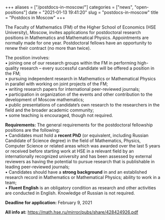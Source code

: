+++
aliases = ["/postdocs-in-moscow/"]
categories = ["news", "open-positions"]
date = "2021-01-13 19:41:20"
slug = "postdocs-in-moscow"
title = "Postdocs in Moscow"
+++

The Faculty of Mathematics (FM) of the Higher School of Economics (HSE
University), Moscow, invites applications for postdoctoral research
positions in Mathematics and Mathematical Physics. Appointments are
normally made for one year. Postdoctoral fellows have an opportunity to
renew their contract (no more than twice).

The position involves:  
• joining one of our research groups within the FM in performing
high-quality research – every successful candidate will be offered a
position in the FM;  
• pursuing independent research in Mathematics or Mathematical Physics
in parallel with working on joint projects of the FM;  
• writing research papers for international peer-reviewed journals;  
• participation in organization of the events and other contribution to
the development of Moscow mathematics;  
• public presentations of candidate’s own research to the researchers in
the field and the broader academic community;  
• some teaching is encouraged, though not required.

**Requirements:** The general requirements for the postdoctoral
fellowship positions are the following:  
• Candidates must hold a **recent PhD** (or equivalent, including
Russian Candidate of Science degree) in the field of Mathematics,
Physics, Computer Science or related areas which was awarded over the
last 5 years or received before starting work at HSE in a relevant field
by an internationally recognized university and has been assessed by
external reviewers as having the potential to pursue research that is
publishable in leading peer-reviewed journals;  
• Candidates should have a **strong background** in and an established
research record in Mathematics or Mathematical Physics; ability to work
in a team;  
• **Fluent English** is an obligatory condition as research and other
activities are conducted in English. Knowledge of Russian is not
required.

**Deadline for application:** February 9, 2021

**All info at:** <https://math.hse.ru/mirror/pubs/share/428424926.pdf>
